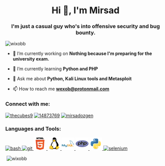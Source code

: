 <h1 align="center">Hi 👋, I'm Mirsad</h1>
<h3 align="center">I'm just a casual guy who's into offensive security and bug bounty.</h3>

<p align="left"> <img src="https://komarev.com/ghpvc/?username=wixobb&label=Profile%20views&color=0e75b6&style=flat" alt="wixobb" /> </p>

- 🔭 I’m currently working on **Nothing because I'm preparing for the university exam.**

- 🌱 I’m currently learning **Python and PHP**

- 💬 Ask me about **Python, Kali Linux tools and Metasploit**

- 📫 How to reach me **wexob@protonmail.com**

<h3 align="left">Connect with me:</h3>
<p align="left">
<a href="https://twitter.com/thecubes9" target="blank"><img align="center" src="https://raw.githubusercontent.com/rahuldkjain/github-profile-readme-generator/master/src/images/icons/Social/twitter.svg" alt="thecubes9" height="30" width="40" /></a>
<a href="https://stackoverflow.com/users/14873769" target="blank"><img align="center" src="https://raw.githubusercontent.com/rahuldkjain/github-profile-readme-generator/master/src/images/icons/Social/stack-overflow.svg" alt="14873769" height="30" width="40" /></a>
<a href="https://instagram.com/mirsadozgen" target="blank"><img align="center" src="https://raw.githubusercontent.com/rahuldkjain/github-profile-readme-generator/master/src/images/icons/Social/instagram.svg" alt="mirsadozgen" height="30" width="40" /></a>
</p>

<h3 align="left">Languages and Tools:</h3>
<p align="left"> <a href="https://www.gnu.org/software/bash/" target="_blank" rel="noreferrer"> <img src="https://www.vectorlogo.zone/logos/gnu_bash/gnu_bash-icon.svg" alt="bash" width="40" height="40"/> </a> <a href="https://git-scm.com/" target="_blank" rel="noreferrer"> <img src="https://www.vectorlogo.zone/logos/git-scm/git-scm-icon.svg" alt="git" width="40" height="40"/> </a> <a href="https://www.w3.org/html/" target="_blank" rel="noreferrer"> <img src="https://raw.githubusercontent.com/devicons/devicon/master/icons/html5/html5-original-wordmark.svg" alt="html5" width="40" height="40"/> </a> <a href="https://www.linux.org/" target="_blank" rel="noreferrer"> <img src="https://raw.githubusercontent.com/devicons/devicon/master/icons/linux/linux-original.svg" alt="linux" width="40" height="40"/> </a> <a href="https://www.mysql.com/" target="_blank" rel="noreferrer"> <img src="https://raw.githubusercontent.com/devicons/devicon/master/icons/mysql/mysql-original-wordmark.svg" alt="mysql" width="40" height="40"/> </a> <a href="https://www.php.net" target="_blank" rel="noreferrer"> <img src="https://raw.githubusercontent.com/devicons/devicon/master/icons/php/php-original.svg" alt="php" width="40" height="40"/> </a> <a href="https://www.python.org" target="_blank" rel="noreferrer"> <img src="https://raw.githubusercontent.com/devicons/devicon/master/icons/python/python-original.svg" alt="python" width="40" height="40"/> </a> <a href="https://www.selenium.dev" target="_blank" rel="noreferrer"> <img src="https://raw.githubusercontent.com/detain/svg-logos/780f25886640cef088af994181646db2f6b1a3f8/svg/selenium-logo.svg" alt="selenium" width="40" height="40"/> </a> </p>

<p>&nbsp;<img align="center" src="![Wixobb's Streak](https://github-readme-streak-stats.herokuapp.com/?user=Wixobb&theme=dracula&hide_border=false)" alt="wixobb" /></p>
